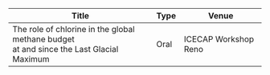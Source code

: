 |             Title             | Type           | Venue               |
| ----------------------------- | -------------- | ------------------- |
| The role of chlorine in the global methane budget<br>at and since the Last Glacial Maximum | Oral | ICECAP Workshop Reno |


